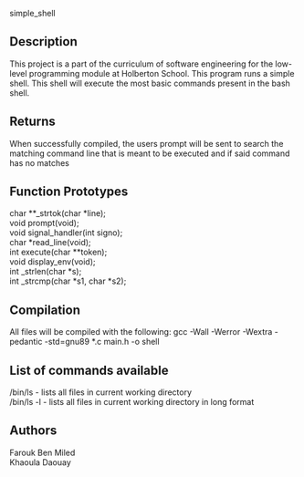 simple_shell
## Description
This project is a part of the curriculum of software engineering for the low-level programming module at Holberton School.
This program runs a simple shell. This shell will execute the most basic commands present in the bash shell.
## Returns
When successfully compiled, the users prompt will be sent to search the matching command line that is meant to be executed and if said command has no matches

## Function Prototypes
char **_strtok(char *line);  <br />
void prompt(void);  <br />
void signal_handler(int signo);  <br />
char *read_line(void);  <br />
int execute(char **token);  <br />
void display_env(void);  <br />
int _strlen(char *s);  <br />
int _strcmp(char *s1, char *s2);  <br />

## Compilation
All files will be compiled with the following: gcc -Wall -Werror -Wextra -pedantic -std=gnu89 *.c main.h -o shell
## List of commands available
/bin/ls - lists all files in current working directory  <br />
/bin/ls -l - lists all files in current working directory in long format

## Authors

Farouk Ben Miled <br />
Khaoula Daouay 


